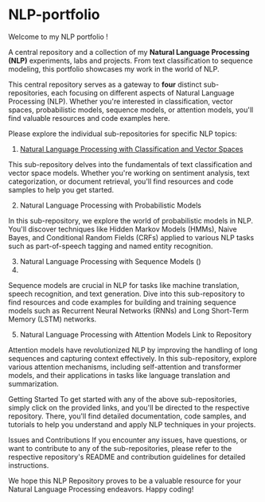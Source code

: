 # NLP-portfolio

Welcome to my NLP portfolio ! 

A central repository and a collection of my **Natural Language Processing (NLP)** experiments, labs and projects. From text classification to sequence modeling, this portfolio showcases my work in the world of NLP.

This central repository serves as a gateway to **four** distinct sub-repositories, each focusing on different aspects of Natural Language Processing (NLP). Whether you're interested in classification, vector spaces, probabilistic models, sequence models, or attention models, you'll find valuable resources and code examples here.

Please explore the individual sub-repositories for specific NLP topics:

1. [Natural Language Processing with Classification and Vector Spaces](https://github.com/SkanderGasmi/Natural-Language-Processing-with-Classification-and-Vector-Spaces)

This sub-repository delves into the fundamentals of text classification and vector space models. Whether you're working on sentiment analysis, text categorization, or document retrieval, you'll find resources and code samples to help you get started.

2. Natural Language Processing with Probabilistic Models

In this sub-repository, we explore the world of probabilistic models in NLP. You'll discover techniques like Hidden Markov Models (HMMs), Naive Bayes, and Conditional Random Fields (CRFs) applied to various NLP tasks such as part-of-speech tagging and named entity recognition.

3. Natural Language Processing with Sequence Models ()
4. 
Sequence models are crucial in NLP for tasks like machine translation, speech recognition, and text generation. Dive into this sub-repository to find resources and code examples for building and training sequence models such as Recurrent Neural Networks (RNNs) and Long Short-Term Memory (LSTM) networks.

5. Natural Language Processing with Attention Models
Link to Repository

Attention models have revolutionized NLP by improving the handling of long sequences and capturing context effectively. In this sub-repository, explore various attention mechanisms, including self-attention and transformer models, and their applications in tasks like language translation and summarization.

Getting Started
To get started with any of the above sub-repositories, simply click on the provided links, and you'll be directed to the respective repository. There, you'll find detailed documentation, code samples, and tutorials to help you understand and apply NLP techniques in your projects.

Issues and Contributions
If you encounter any issues, have questions, or want to contribute to any of the sub-repositories, please refer to the respective repository's README and contribution guidelines for detailed instructions.

We hope this NLP Repository proves to be a valuable resource for your Natural Language Processing endeavors. Happy coding!
